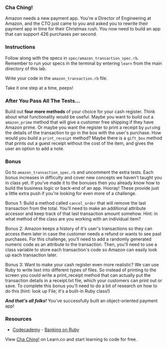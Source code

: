 ### Cha Ching!

Amazon needs a new payment app. You're a Director of Engineering at Amazon, and the CTO just came to you and asked you to rewrite their payment app in time for their Christmas rush. You now need to build an app that can support 426 purchases per second. 


### Instructions
Follow along with the specs in `spec/amazon_transaction_spec.rb`. Remember to run your specs in the terminal by entering `learn` from the main directory of this lab.

Write your code in the `amazon_transaction.rb` file.

Take it one step at a time, peeps!

### After You Pass All The Tests...
Build out **four more methods** of your choice for your cash register. Think about what functionality would be useful. Maybe you want to build out a `amazon_prime` method that will give a customer free shipping if they have Amazon prime. Or maybe you want the register to print a receipt by `puts`ing the details of the transaction to go in the box with the user's purchase. How would you build a `print_receipt` method? Maybe there is a `gift_box` method that prints out a guest receipt without the cost of the item, and gives the user an option to add a note.

### Bonus
Go to `amazon_transaction_spec.rb` and uncomment the extra tests. Each bonus increases in difficulty and cover new concepts we haven't taught you in class yet. If you've made it to the bonuses then you already know how to build the business logic or back-end of an app. Hooray! These provide just a little extra push if you're looking for even more of a challenge. 

Bonus 1: Build a method called `cancel_order` that will remove the last transaction from the total. You'll need to make an additional attribute accessor and keep track of that last transaction amount somehow. Hint: in what method of the class are you working with an individual item?

Bonus 2: Amazon keeps a history of it's user's transactions so they can access them later in case the customer needs a refund or wants to see past purchases. For this challenge, you'll need to add a randomly generated numeric code as an attribute to the transaction. Then, you'll need to use a class variable to store each transaction's code so Amazon can easily look up each transaction later.

Bonus 3: Want to make your cash register even more realistic? We can use Ruby to write text into different types of files. So instead of printing to the screen you could write a print_receipt method that can actually put the transaction details in a receipt.txt file, which your customers can print out or save. To complete this bonus you'll need to do a bit of research on how to do this (hint: look up File; it's a built-in Ruby class!)

***And that's all folks!*** You've successfully built an object-oriented payment app!

### Resources
* [Codecademy](http://www.codecademy.com/dashboard) - [Banking on Ruby](http://www.codecademy.com/courses/ruby-beginner-en-32cN3/0/1)

<p data-visibility='hidden'>View <a href='https://learn.co/lessons/hs-oo-cash-register' title='Cha Ching!'>Cha Ching!</a> on Learn.co and start learning to code for free.</p>

